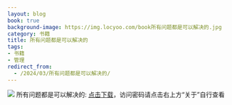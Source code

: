 ```yaml
---
layout: blog
book: true
background-image: https://img.locyoo.com/book所有问题都是可以解决的.jpg
category: 书籍
title: 所有问题都是可以解决的
tags:
- 书籍
- 管理
redirect_from:
  - /2024/03/所有问题都是可以解决的/
---
```

![](https://img.locyoo.com/book所有问题都是可以解决的.jpg)
所有问题都是可以解决的: <a name = "ref1" href="https://089m.com/f/50983618-1314466622-ea0c3e?p=3619">点击下载</a>，访问密码请点击右上方“关于”自行查看